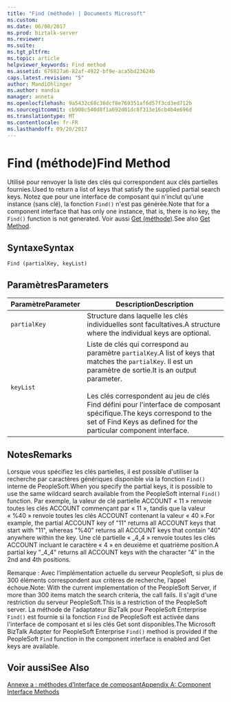 ```yaml
---
title: "Find (méthode) | Documents Microsoft"
ms.custom: 
ms.date: 06/08/2017
ms.prod: biztalk-server
ms.reviewer: 
ms.suite: 
ms.tgt_pltfrm: 
ms.topic: article
helpviewer_keywords: Find method
ms.assetid: 676827a6-82af-4922-bf9e-aca5bd23624b
caps.latest.revision: "5"
author: MandiOhlinger
ms.author: mandia
manager: anneta
ms.openlocfilehash: 9a5432c68c36dcf8e769351af6d57f3cd3ed712b
ms.sourcegitcommit: cb908c540d8f1a692d01dc8f313e16cb4b4e696d
ms.translationtype: MT
ms.contentlocale: fr-FR
ms.lasthandoff: 09/20/2017
---
```

# <a name="find-method"></a><span data-ttu-id="1b74a-102">Find (méthode)</span><span class="sxs-lookup"><span data-stu-id="1b74a-102">Find Method</span></span>
<span data-ttu-id="1b74a-103">Utilisé pour renvoyer la liste des clés qui correspondent aux clés partielles fournies.</span><span class="sxs-lookup"><span data-stu-id="1b74a-103">Used to return a list of keys that satisfy the supplied partial search keys.</span></span> <span data-ttu-id="1b74a-104">Notez que pour une interface de composant qui n'inclut qu'une instance (sans clé), la fonction `Find()` n'est pas générée.</span><span class="sxs-lookup"><span data-stu-id="1b74a-104">Note that for a component interface that has only one instance, that is, there is no key, the `Find()` function is not generated.</span></span> <span data-ttu-id="1b74a-105">Voir aussi [Get (méthode)](../core/get-method.md).</span><span class="sxs-lookup"><span data-stu-id="1b74a-105">See also [Get Method](../core/get-method.md).</span></span>  
  
## <a name="syntax"></a><span data-ttu-id="1b74a-106">Syntaxe</span><span class="sxs-lookup"><span data-stu-id="1b74a-106">Syntax</span></span>  
  
```  
Find (partialKey, keyList)  
```  
  
## <a name="parameters"></a><span data-ttu-id="1b74a-107">Paramètres</span><span class="sxs-lookup"><span data-stu-id="1b74a-107">Parameters</span></span>  
  
|<span data-ttu-id="1b74a-108">Paramètre</span><span class="sxs-lookup"><span data-stu-id="1b74a-108">Parameter</span></span>|<span data-ttu-id="1b74a-109"> Description</span><span class="sxs-lookup"><span data-stu-id="1b74a-109">Description</span></span>|  
|---------------|-----------------|  
|`partialKey`|<span data-ttu-id="1b74a-110">Structure dans laquelle les clés individuelles sont facultatives.</span><span class="sxs-lookup"><span data-stu-id="1b74a-110">A structure where the individual keys are optional.</span></span>|  
|`keyList`|<span data-ttu-id="1b74a-111">Liste de clés qui correspond au paramètre `partialKey`.</span><span class="sxs-lookup"><span data-stu-id="1b74a-111">A list of keys that matches the `partialKey`.</span></span> <span data-ttu-id="1b74a-112">Il est un paramètre de sortie.</span><span class="sxs-lookup"><span data-stu-id="1b74a-112">It is an output parameter.</span></span><br /><br /> <span data-ttu-id="1b74a-113">Les clés correspondent au jeu de clés Find défini pour l'interface de composant spécifique.</span><span class="sxs-lookup"><span data-stu-id="1b74a-113">The keys correspond to the set of Find Keys as defined for the particular component interface.</span></span>|  
  
## <a name="remarks"></a><span data-ttu-id="1b74a-114">Notes</span><span class="sxs-lookup"><span data-stu-id="1b74a-114">Remarks</span></span>  
 <span data-ttu-id="1b74a-115">Lorsque vous spécifiez les clés partielles, il est possible d'utiliser la recherche par caractères génériques disponible via la fonction `Find()` interne de PeopleSoft.</span><span class="sxs-lookup"><span data-stu-id="1b74a-115">When you specify the partial keys, it is possible to use the same wildcard search available from the PeopleSoft internal `Find()` function.</span></span> <span data-ttu-id="1b74a-116">Par exemple, la valeur de clé partielle ACCOUNT « 11 » renvoie toutes les clés ACCOUNT commençant par « 11 », tandis que la valeur « %40 » renvoie toutes les clés ACCOUNT contenant la valeur « 40 ».</span><span class="sxs-lookup"><span data-stu-id="1b74a-116">For example, the partial ACCOUNT key of "11" returns all ACCOUNT keys that start with "11", whereas "%40" returns all ACCOUNT keys that contain "40" anywhere within the key.</span></span> <span data-ttu-id="1b74a-117">Une clé partielle « _4_4 » renvoie toutes les clés ACCOUNT incluant le caractère « 4 » en deuxième et quatrième position.</span><span class="sxs-lookup"><span data-stu-id="1b74a-117">A partial key "_4_4" returns all ACCOUNT keys with the character "4" in the 2nd and 4th positions.</span></span>  
  
 <span data-ttu-id="1b74a-118">Remarque : Avec l’implémentation actuelle du serveur PeopleSoft, si plus de 300 éléments correspondent aux critères de recherche, l’appel échoue.</span><span class="sxs-lookup"><span data-stu-id="1b74a-118">Note: With the current implementation of the PeopleSoft Server, if more than 300 items match the search criteria, the call fails.</span></span> <span data-ttu-id="1b74a-119">Il s'agit d'une restriction du serveur PeopleSoft.</span><span class="sxs-lookup"><span data-stu-id="1b74a-119">This is a restriction of the PeopleSoft server.</span></span> <span data-ttu-id="1b74a-120">La méthode de l'adaptateur BizTalk pour PeopleSoft Enterprise `Find()` est fournie si la fonction `Find` de PeopleSoft est activée dans l'interface de composant et si les clés Get sont disponibles.</span><span class="sxs-lookup"><span data-stu-id="1b74a-120">The Microsoft BizTalk Adapter for PeopleSoft Enterprise `Find()` method is provided if the PeopleSoft `Find` function in the component interface is enabled and Get keys are available.</span></span>  
  
## <a name="see-also"></a><span data-ttu-id="1b74a-121">Voir aussi</span><span class="sxs-lookup"><span data-stu-id="1b74a-121">See Also</span></span>  
 [<span data-ttu-id="1b74a-122">Annexe a : méthodes d’Interface de composant</span><span class="sxs-lookup"><span data-stu-id="1b74a-122">Appendix A: Component Interface Methods</span></span>](../core/appendix-a-component-interface-methods.md)